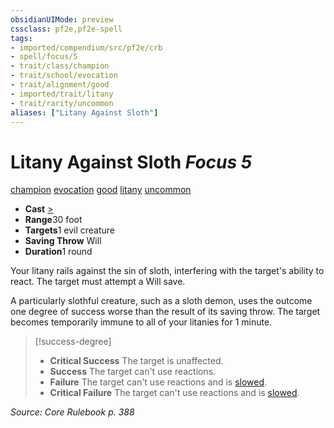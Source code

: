 ```yaml
---
obsidianUIMode: preview
cssclass: pf2e,pf2e-spell
tags:
- imported/compendium/src/pf2e/crb
- spell/focus/5
- trait/class/champion
- trait/school/evocation
- trait/alignment/good
- imported/trait/litany
- trait/rarity/uncommon
aliases: ["Litany Against Sloth"]
---
```

# Litany Against Sloth *Focus 5*   
[champion](rules/traits/champion.md)  [evocation](evocation.md)  [good](good.md)  [litany](litany.md)  [uncommon](uncommon.md)  

- **Cast** [>](chapter-9-playing-the-game.md#Actions "Single Action") 
- **Range**30 foot
- **Targets**1 evil creature
- **Saving Throw** Will
- **Duration**1 round

Your litany rails against the sin of sloth, interfering with the target's ability to react. The target must attempt a Will save.

A particularly slothful creature, such as a sloth demon, uses the outcome one degree of success worse than the result of its saving throw. The target becomes temporarily immune to all of your litanies for 1 minute.

> [!success-degree] 
> - **Critical Success** The target is unaffected.
> - **Success** The target can't use reactions.
> - **Failure** The target can't use reactions and is [slowed](conditions.md#Slowed).
> - **Critical Failure** The target can't use reactions and is [slowed](conditions.md#Slowed).

*Source: Core Rulebook p. 388*